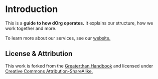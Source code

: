 # Introduction

This is a **guide to how dOrg operates.** It explains our structure, how we work together and more.

To learn more about our services, see our [website. ](https://dorg.tech)

## License & Attribution

This work is forked from the [Greaterthan Handbook](https://handbook.greaterthan.works/) and licensed under [Creative Commons Attribution-ShareAlike.](https://creativecommons.org/licenses/by-sa/4.0/)​

